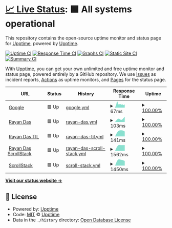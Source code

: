 # [📈 Live Status](https://uptime): <!--live status--> **🟩 All systems operational**

This repository contains the open-source uptime monitor and status page for [Upptime](https://upptime.js.org), powered by [Upptime](https://github.com/upptime/upptime).

[![Uptime CI](https://github.com/koj-co/upptime/workflows/Uptime%20CI/badge.svg)](https://github.com/koj-co/upptime/actions?query=workflow%3A%22Uptime+CI%22)
[![Response Time CI](https://github.com/koj-co/upptime/workflows/Response%20Time%20CI/badge.svg)](https://github.com/koj-co/upptime/actions?query=workflow%3A%22Response+Time+CI%22)
[![Graphs CI](https://github.com/koj-co/upptime/workflows/Graphs%20CI/badge.svg)](https://github.com/koj-co/upptime/actions?query=workflow%3A%22Graphs+CI%22)
[![Static Site CI](https://github.com/koj-co/upptime/workflows/Static%20Site%20CI/badge.svg)](https://github.com/koj-co/upptime/actions?query=workflow%3A%22Static+Site+CI%22)
[![Summary CI](https://github.com/koj-co/upptime/workflows/Summary%20CI/badge.svg)](https://github.com/koj-co/upptime/actions?query=workflow%3A%22Summary+CI%22)

With [Upptime](https://upptime.js.org), you can get your own unlimited and free uptime monitor and status page, powered entirely by a GitHub repository. We use [Issues](https://github.com/upptime/upptime/issues) as incident reports, [Actions](https://github.com/upptime/upptime/actions) as uptime monitors, and [Pages](https://uptime) for the status page.

<!--start: status pages-->
<!-- This summary is generated by Upptime (https://github.com/upptime/upptime) -->
<!-- Do not edit this manually, your changes will be overwritten -->
<!-- prettier-ignore -->
| URL | Status | History | Response Time | Uptime |
| --- | ------ | ------- | ------------- | ------ |
| <img alt="" src="https://favicons.githubusercontent.com/www.google.com" height="13"> [Google](https://www.google.com) | 🟩 Up | [google.yml](https://github.com/rayandas/uptime/commits/master/history/google.yml) | <details><summary><img alt="Response time graph" src="./graphs/google/response-time-week.png" height="20"> 67ms</summary><br><a href="https://upptime.github.io/upptime/history/google"><img alt="Response time 67" src="https://img.shields.io/endpoint?url=https%3A%2F%2Fraw.githubusercontent.com%2Frayandas%2Fuptime%2Fmaster%2Fapi%2Fgoogle%2Fresponse-time.json"></a><br><a href="https://upptime.github.io/upptime/history/google"><img alt="24-hour response time 67" src="https://img.shields.io/endpoint?url=https%3A%2F%2Fraw.githubusercontent.com%2Frayandas%2Fuptime%2Fmaster%2Fapi%2Fgoogle%2Fresponse-time-day.json"></a><br><a href="https://upptime.github.io/upptime/history/google"><img alt="7-day response time 67" src="https://img.shields.io/endpoint?url=https%3A%2F%2Fraw.githubusercontent.com%2Frayandas%2Fuptime%2Fmaster%2Fapi%2Fgoogle%2Fresponse-time-week.json"></a><br><a href="https://upptime.github.io/upptime/history/google"><img alt="30-day response time 67" src="https://img.shields.io/endpoint?url=https%3A%2F%2Fraw.githubusercontent.com%2Frayandas%2Fuptime%2Fmaster%2Fapi%2Fgoogle%2Fresponse-time-month.json"></a><br><a href="https://upptime.github.io/upptime/history/google"><img alt="1-year response time 67" src="https://img.shields.io/endpoint?url=https%3A%2F%2Fraw.githubusercontent.com%2Frayandas%2Fuptime%2Fmaster%2Fapi%2Fgoogle%2Fresponse-time-year.json"></a></details> | <details><summary><a href="https://upptime.github.io/upptime/history/google">100.00%</a></summary><a href="https://upptime.github.io/upptime/history/google"><img alt="All-time uptime 100.00%" src="https://img.shields.io/endpoint?url=https%3A%2F%2Fraw.githubusercontent.com%2Frayandas%2Fuptime%2Fmaster%2Fapi%2Fgoogle%2Fuptime.json"></a><br><a href="https://upptime.github.io/upptime/history/google"><img alt="24-hour uptime 100.00%" src="https://img.shields.io/endpoint?url=https%3A%2F%2Fraw.githubusercontent.com%2Frayandas%2Fuptime%2Fmaster%2Fapi%2Fgoogle%2Fuptime-day.json"></a><br><a href="https://upptime.github.io/upptime/history/google"><img alt="7-day uptime 100.00%" src="https://img.shields.io/endpoint?url=https%3A%2F%2Fraw.githubusercontent.com%2Frayandas%2Fuptime%2Fmaster%2Fapi%2Fgoogle%2Fuptime-week.json"></a><br><a href="https://upptime.github.io/upptime/history/google"><img alt="30-day uptime 100.00%" src="https://img.shields.io/endpoint?url=https%3A%2F%2Fraw.githubusercontent.com%2Frayandas%2Fuptime%2Fmaster%2Fapi%2Fgoogle%2Fuptime-month.json"></a><br><a href="https://upptime.github.io/upptime/history/google"><img alt="1-year uptime 100.00%" src="https://img.shields.io/endpoint?url=https%3A%2F%2Fraw.githubusercontent.com%2Frayandas%2Fuptime%2Fmaster%2Fapi%2Fgoogle%2Fuptime-year.json"></a></details>
| <img alt="" src="https://favicons.githubusercontent.com/rayandas.in" height="13"> [Rayan Das](https://rayandas.in) | 🟩 Up | [rayan-das.yml](https://github.com/rayandas/uptime/commits/master/history/rayan-das.yml) | <details><summary><img alt="Response time graph" src="./graphs/rayan-das/response-time-week.png" height="20"> 103ms</summary><br><a href="https://upptime.github.io/upptime/history/rayan-das"><img alt="Response time 103" src="https://img.shields.io/endpoint?url=https%3A%2F%2Fraw.githubusercontent.com%2Frayandas%2Fuptime%2Fmaster%2Fapi%2Frayan-das%2Fresponse-time.json"></a><br><a href="https://upptime.github.io/upptime/history/rayan-das"><img alt="24-hour response time 103" src="https://img.shields.io/endpoint?url=https%3A%2F%2Fraw.githubusercontent.com%2Frayandas%2Fuptime%2Fmaster%2Fapi%2Frayan-das%2Fresponse-time-day.json"></a><br><a href="https://upptime.github.io/upptime/history/rayan-das"><img alt="7-day response time 103" src="https://img.shields.io/endpoint?url=https%3A%2F%2Fraw.githubusercontent.com%2Frayandas%2Fuptime%2Fmaster%2Fapi%2Frayan-das%2Fresponse-time-week.json"></a><br><a href="https://upptime.github.io/upptime/history/rayan-das"><img alt="30-day response time 103" src="https://img.shields.io/endpoint?url=https%3A%2F%2Fraw.githubusercontent.com%2Frayandas%2Fuptime%2Fmaster%2Fapi%2Frayan-das%2Fresponse-time-month.json"></a><br><a href="https://upptime.github.io/upptime/history/rayan-das"><img alt="1-year response time 103" src="https://img.shields.io/endpoint?url=https%3A%2F%2Fraw.githubusercontent.com%2Frayandas%2Fuptime%2Fmaster%2Fapi%2Frayan-das%2Fresponse-time-year.json"></a></details> | <details><summary><a href="https://upptime.github.io/upptime/history/rayan-das">100.00%</a></summary><a href="https://upptime.github.io/upptime/history/rayan-das"><img alt="All-time uptime 100.00%" src="https://img.shields.io/endpoint?url=https%3A%2F%2Fraw.githubusercontent.com%2Frayandas%2Fuptime%2Fmaster%2Fapi%2Frayan-das%2Fuptime.json"></a><br><a href="https://upptime.github.io/upptime/history/rayan-das"><img alt="24-hour uptime 100.00%" src="https://img.shields.io/endpoint?url=https%3A%2F%2Fraw.githubusercontent.com%2Frayandas%2Fuptime%2Fmaster%2Fapi%2Frayan-das%2Fuptime-day.json"></a><br><a href="https://upptime.github.io/upptime/history/rayan-das"><img alt="7-day uptime 100.00%" src="https://img.shields.io/endpoint?url=https%3A%2F%2Fraw.githubusercontent.com%2Frayandas%2Fuptime%2Fmaster%2Fapi%2Frayan-das%2Fuptime-week.json"></a><br><a href="https://upptime.github.io/upptime/history/rayan-das"><img alt="30-day uptime 100.00%" src="https://img.shields.io/endpoint?url=https%3A%2F%2Fraw.githubusercontent.com%2Frayandas%2Fuptime%2Fmaster%2Fapi%2Frayan-das%2Fuptime-month.json"></a><br><a href="https://upptime.github.io/upptime/history/rayan-das"><img alt="1-year uptime 100.00%" src="https://img.shields.io/endpoint?url=https%3A%2F%2Fraw.githubusercontent.com%2Frayandas%2Fuptime%2Fmaster%2Fapi%2Frayan-das%2Fuptime-year.json"></a></details>
| <img alt="" src="https://favicons.githubusercontent.com/til.rayandas.in" height="13"> [Rayan Das TIL](https://til.rayandas.in) | 🟩 Up | [rayan-das-til.yml](https://github.com/rayandas/uptime/commits/master/history/rayan-das-til.yml) | <details><summary><img alt="Response time graph" src="./graphs/rayan-das-til/response-time-week.png" height="20"> 141ms</summary><br><a href="https://upptime.github.io/upptime/history/rayan-das-til"><img alt="Response time 141" src="https://img.shields.io/endpoint?url=https%3A%2F%2Fraw.githubusercontent.com%2Frayandas%2Fuptime%2Fmaster%2Fapi%2Frayan-das-til%2Fresponse-time.json"></a><br><a href="https://upptime.github.io/upptime/history/rayan-das-til"><img alt="24-hour response time 141" src="https://img.shields.io/endpoint?url=https%3A%2F%2Fraw.githubusercontent.com%2Frayandas%2Fuptime%2Fmaster%2Fapi%2Frayan-das-til%2Fresponse-time-day.json"></a><br><a href="https://upptime.github.io/upptime/history/rayan-das-til"><img alt="7-day response time 141" src="https://img.shields.io/endpoint?url=https%3A%2F%2Fraw.githubusercontent.com%2Frayandas%2Fuptime%2Fmaster%2Fapi%2Frayan-das-til%2Fresponse-time-week.json"></a><br><a href="https://upptime.github.io/upptime/history/rayan-das-til"><img alt="30-day response time 141" src="https://img.shields.io/endpoint?url=https%3A%2F%2Fraw.githubusercontent.com%2Frayandas%2Fuptime%2Fmaster%2Fapi%2Frayan-das-til%2Fresponse-time-month.json"></a><br><a href="https://upptime.github.io/upptime/history/rayan-das-til"><img alt="1-year response time 141" src="https://img.shields.io/endpoint?url=https%3A%2F%2Fraw.githubusercontent.com%2Frayandas%2Fuptime%2Fmaster%2Fapi%2Frayan-das-til%2Fresponse-time-year.json"></a></details> | <details><summary><a href="https://upptime.github.io/upptime/history/rayan-das-til">100.00%</a></summary><a href="https://upptime.github.io/upptime/history/rayan-das-til"><img alt="All-time uptime 100.00%" src="https://img.shields.io/endpoint?url=https%3A%2F%2Fraw.githubusercontent.com%2Frayandas%2Fuptime%2Fmaster%2Fapi%2Frayan-das-til%2Fuptime.json"></a><br><a href="https://upptime.github.io/upptime/history/rayan-das-til"><img alt="24-hour uptime 100.00%" src="https://img.shields.io/endpoint?url=https%3A%2F%2Fraw.githubusercontent.com%2Frayandas%2Fuptime%2Fmaster%2Fapi%2Frayan-das-til%2Fuptime-day.json"></a><br><a href="https://upptime.github.io/upptime/history/rayan-das-til"><img alt="7-day uptime 100.00%" src="https://img.shields.io/endpoint?url=https%3A%2F%2Fraw.githubusercontent.com%2Frayandas%2Fuptime%2Fmaster%2Fapi%2Frayan-das-til%2Fuptime-week.json"></a><br><a href="https://upptime.github.io/upptime/history/rayan-das-til"><img alt="30-day uptime 100.00%" src="https://img.shields.io/endpoint?url=https%3A%2F%2Fraw.githubusercontent.com%2Frayandas%2Fuptime%2Fmaster%2Fapi%2Frayan-das-til%2Fuptime-month.json"></a><br><a href="https://upptime.github.io/upptime/history/rayan-das-til"><img alt="1-year uptime 100.00%" src="https://img.shields.io/endpoint?url=https%3A%2F%2Fraw.githubusercontent.com%2Frayandas%2Fuptime%2Fmaster%2Fapi%2Frayan-das-til%2Fuptime-year.json"></a></details>
| <img alt="" src="https://favicons.githubusercontent.com/raydeeam.scrollstack.com" height="13"> [Rayan Das ScrollStack](https://raydeeam.scrollstack.com) | 🟩 Up | [rayan-das-scroll-stack.yml](https://github.com/rayandas/uptime/commits/master/history/rayan-das-scroll-stack.yml) | <details><summary><img alt="Response time graph" src="./graphs/rayan-das-scroll-stack/response-time-week.png" height="20"> 1562ms</summary><br><a href="https://upptime.github.io/upptime/history/rayan-das-scroll-stack"><img alt="Response time 1562" src="https://img.shields.io/endpoint?url=https%3A%2F%2Fraw.githubusercontent.com%2Frayandas%2Fuptime%2Fmaster%2Fapi%2Frayan-das-scroll-stack%2Fresponse-time.json"></a><br><a href="https://upptime.github.io/upptime/history/rayan-das-scroll-stack"><img alt="24-hour response time 1562" src="https://img.shields.io/endpoint?url=https%3A%2F%2Fraw.githubusercontent.com%2Frayandas%2Fuptime%2Fmaster%2Fapi%2Frayan-das-scroll-stack%2Fresponse-time-day.json"></a><br><a href="https://upptime.github.io/upptime/history/rayan-das-scroll-stack"><img alt="7-day response time 1562" src="https://img.shields.io/endpoint?url=https%3A%2F%2Fraw.githubusercontent.com%2Frayandas%2Fuptime%2Fmaster%2Fapi%2Frayan-das-scroll-stack%2Fresponse-time-week.json"></a><br><a href="https://upptime.github.io/upptime/history/rayan-das-scroll-stack"><img alt="30-day response time 1562" src="https://img.shields.io/endpoint?url=https%3A%2F%2Fraw.githubusercontent.com%2Frayandas%2Fuptime%2Fmaster%2Fapi%2Frayan-das-scroll-stack%2Fresponse-time-month.json"></a><br><a href="https://upptime.github.io/upptime/history/rayan-das-scroll-stack"><img alt="1-year response time 1562" src="https://img.shields.io/endpoint?url=https%3A%2F%2Fraw.githubusercontent.com%2Frayandas%2Fuptime%2Fmaster%2Fapi%2Frayan-das-scroll-stack%2Fresponse-time-year.json"></a></details> | <details><summary><a href="https://upptime.github.io/upptime/history/rayan-das-scroll-stack">100.00%</a></summary><a href="https://upptime.github.io/upptime/history/rayan-das-scroll-stack"><img alt="All-time uptime 100.00%" src="https://img.shields.io/endpoint?url=https%3A%2F%2Fraw.githubusercontent.com%2Frayandas%2Fuptime%2Fmaster%2Fapi%2Frayan-das-scroll-stack%2Fuptime.json"></a><br><a href="https://upptime.github.io/upptime/history/rayan-das-scroll-stack"><img alt="24-hour uptime 100.00%" src="https://img.shields.io/endpoint?url=https%3A%2F%2Fraw.githubusercontent.com%2Frayandas%2Fuptime%2Fmaster%2Fapi%2Frayan-das-scroll-stack%2Fuptime-day.json"></a><br><a href="https://upptime.github.io/upptime/history/rayan-das-scroll-stack"><img alt="7-day uptime 100.00%" src="https://img.shields.io/endpoint?url=https%3A%2F%2Fraw.githubusercontent.com%2Frayandas%2Fuptime%2Fmaster%2Fapi%2Frayan-das-scroll-stack%2Fuptime-week.json"></a><br><a href="https://upptime.github.io/upptime/history/rayan-das-scroll-stack"><img alt="30-day uptime 100.00%" src="https://img.shields.io/endpoint?url=https%3A%2F%2Fraw.githubusercontent.com%2Frayandas%2Fuptime%2Fmaster%2Fapi%2Frayan-das-scroll-stack%2Fuptime-month.json"></a><br><a href="https://upptime.github.io/upptime/history/rayan-das-scroll-stack"><img alt="1-year uptime 100.00%" src="https://img.shields.io/endpoint?url=https%3A%2F%2Fraw.githubusercontent.com%2Frayandas%2Fuptime%2Fmaster%2Fapi%2Frayan-das-scroll-stack%2Fuptime-year.json"></a></details>
| <img alt="" src="https://favicons.githubusercontent.com/scrollstack.com" height="13"> [ScrollStack](https://scrollstack.com) | 🟩 Up | [scroll-stack.yml](https://github.com/rayandas/uptime/commits/master/history/scroll-stack.yml) | <details><summary><img alt="Response time graph" src="./graphs/scroll-stack/response-time-week.png" height="20"> 1450ms</summary><br><a href="https://upptime.github.io/upptime/history/scroll-stack"><img alt="Response time 1450" src="https://img.shields.io/endpoint?url=https%3A%2F%2Fraw.githubusercontent.com%2Frayandas%2Fuptime%2Fmaster%2Fapi%2Fscroll-stack%2Fresponse-time.json"></a><br><a href="https://upptime.github.io/upptime/history/scroll-stack"><img alt="24-hour response time 1450" src="https://img.shields.io/endpoint?url=https%3A%2F%2Fraw.githubusercontent.com%2Frayandas%2Fuptime%2Fmaster%2Fapi%2Fscroll-stack%2Fresponse-time-day.json"></a><br><a href="https://upptime.github.io/upptime/history/scroll-stack"><img alt="7-day response time 1450" src="https://img.shields.io/endpoint?url=https%3A%2F%2Fraw.githubusercontent.com%2Frayandas%2Fuptime%2Fmaster%2Fapi%2Fscroll-stack%2Fresponse-time-week.json"></a><br><a href="https://upptime.github.io/upptime/history/scroll-stack"><img alt="30-day response time 1450" src="https://img.shields.io/endpoint?url=https%3A%2F%2Fraw.githubusercontent.com%2Frayandas%2Fuptime%2Fmaster%2Fapi%2Fscroll-stack%2Fresponse-time-month.json"></a><br><a href="https://upptime.github.io/upptime/history/scroll-stack"><img alt="1-year response time 1450" src="https://img.shields.io/endpoint?url=https%3A%2F%2Fraw.githubusercontent.com%2Frayandas%2Fuptime%2Fmaster%2Fapi%2Fscroll-stack%2Fresponse-time-year.json"></a></details> | <details><summary><a href="https://upptime.github.io/upptime/history/scroll-stack">100.00%</a></summary><a href="https://upptime.github.io/upptime/history/scroll-stack"><img alt="All-time uptime 100.00%" src="https://img.shields.io/endpoint?url=https%3A%2F%2Fraw.githubusercontent.com%2Frayandas%2Fuptime%2Fmaster%2Fapi%2Fscroll-stack%2Fuptime.json"></a><br><a href="https://upptime.github.io/upptime/history/scroll-stack"><img alt="24-hour uptime 100.00%" src="https://img.shields.io/endpoint?url=https%3A%2F%2Fraw.githubusercontent.com%2Frayandas%2Fuptime%2Fmaster%2Fapi%2Fscroll-stack%2Fuptime-day.json"></a><br><a href="https://upptime.github.io/upptime/history/scroll-stack"><img alt="7-day uptime 100.00%" src="https://img.shields.io/endpoint?url=https%3A%2F%2Fraw.githubusercontent.com%2Frayandas%2Fuptime%2Fmaster%2Fapi%2Fscroll-stack%2Fuptime-week.json"></a><br><a href="https://upptime.github.io/upptime/history/scroll-stack"><img alt="30-day uptime 100.00%" src="https://img.shields.io/endpoint?url=https%3A%2F%2Fraw.githubusercontent.com%2Frayandas%2Fuptime%2Fmaster%2Fapi%2Fscroll-stack%2Fuptime-month.json"></a><br><a href="https://upptime.github.io/upptime/history/scroll-stack"><img alt="1-year uptime 100.00%" src="https://img.shields.io/endpoint?url=https%3A%2F%2Fraw.githubusercontent.com%2Frayandas%2Fuptime%2Fmaster%2Fapi%2Fscroll-stack%2Fuptime-year.json"></a></details>

<!--end: status pages-->

[**Visit our status website →**](https://uptime)

## 📄 License

- Powered by: [Upptime](https://github.com/upptime/upptime)
- Code: [MIT](./LICENSE) © [Upptime](https://upptime.js.org)
- Data in the `./history` directory: [Open Database License](https://opendatacommons.org/licenses/odbl/1-0/)
